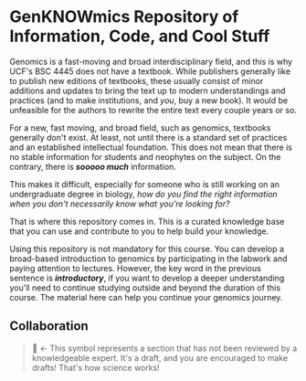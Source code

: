 # GenKNOWmics Repository of Information, Code, and Cool Stuff

Genomics is a fast-moving and broad interdisciplinary field, and this is why UCF's BSC 4445 does not have a textbook. While publishers generally like to publish new editions of textbooks, these usually consist of minor additions and updates to bring the text up to modern understandings and practices (and to make institutions, and _you_, buy a new book). It would be unfeasible for the authors to rewrite the entire text every couple years or so.

For a new, fast moving, and broad field, such as genomics, textbooks generally don't exist. At least, not until there is a standard set of practices and an established intellectual foundation. This does not mean that there is no stable information for students and neophytes on the subject. On the contrary, there is **_sooooo much_** information.

This makes it difficult, especially for someone who is still working on an undergraduate degree in biology, _how do you find the right information when you don't necessarily know what you're looking for?_

That is where this repository comes in. This is a curated knowledge base that you can use and contribute to you to help build your knowledge.

Using this repository is not mandatory for this course. You can develop a broad-based introduction to genomics by participating in the labwork and paying attention to lectures. However, the key word in the previous sentence is _**introductory**_, if you want to develop a deeper understanding you'll need to continue studying outside and beyond the duration of this course. The material here can help you continue your genomics journey.  

## Collaboration 
> 📝 <- This symbol represents a section that has not been reviewed by a knowledgeable expert. It's a draft, and you are encouraged to make drafts! That's how science works!
